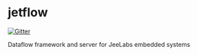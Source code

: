 jetflow
=======

[![Gitter](https://badges.gitter.im/Join%20Chat.svg)](https://gitter.im/jeelabs/jet?utm_source=badge&utm_medium=badge&utm_campaign=pr-badge&utm_content=badge)

Dataflow framework and server for JeeLabs embedded systems 
